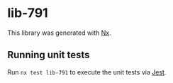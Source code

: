 # lib-791

This library was generated with [Nx](https://nx.dev).

## Running unit tests

Run `nx test lib-791` to execute the unit tests via [Jest](https://jestjs.io).
